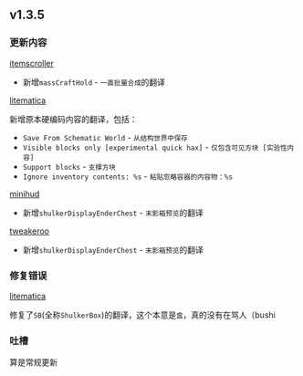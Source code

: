 ## v1.3.5
### 更新内容
[itemscroller](https://github.com/sakura-ryoko/itemscroller/releases/tag/1.21.3-0.25.0-sakura.6)
- 新增`massCraftHold` - `一直批量合成`的翻译

[litematica]()

新增原本硬编码内容的翻译，包括：
- `Save From Schematic World` - `从结构世界中保存`
- `Visible blocks only [experimental quick hax]` - `仅包含可见方块 [实验性内容]`
- `Support blocks` - `支撑方块`
- `Ignore inventory contents: %s` - `粘贴忽略容器的内容物：%s`

[minihud](https://github.com/sakura-ryoko/minihud/releases/tag/1.21.3-0.33.0-sakura.7)
- 新增`shulkerDisplayEnderChest` - `末影箱预览`的翻译

[tweakeroo](https://github.com/sakura-ryoko/tweakeroo/releases/tag/1.21.3-0.22.0-sakura.5)
- 新增`shulkerDisplayEnderChest` - `末影箱预览`的翻译

### 修复错误

[litematica](https://github.com/DreamingLri/masa-mods-chinese/issues/12#issuecomment-2468001421)

修复了`SB`(全称`ShulkerBox`)的翻译，这个本意是`盒`，真的没有在骂人（bushi

### 吐槽
算是常规更新